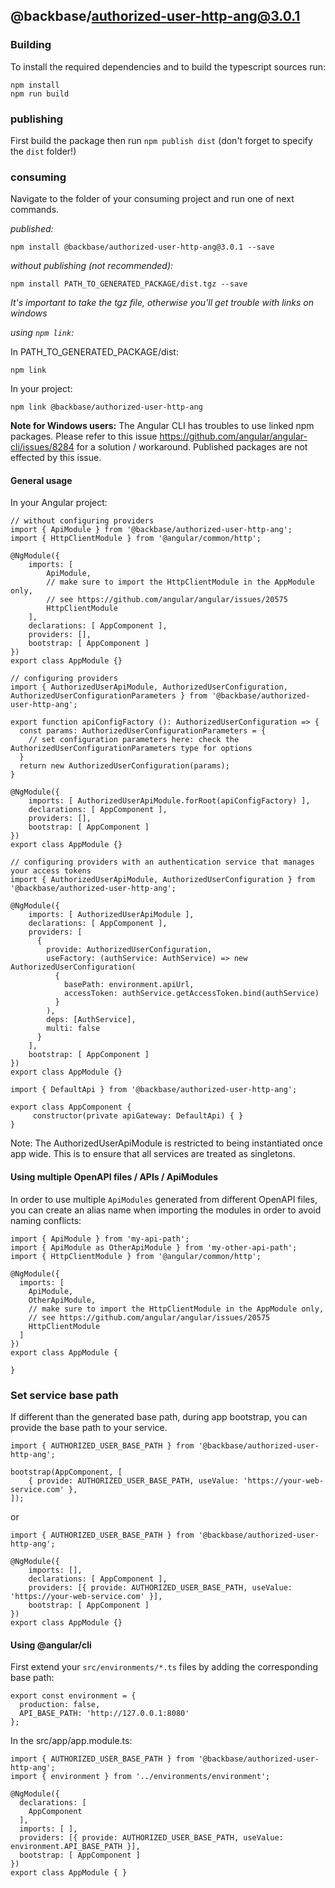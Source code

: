 ## @backbase/authorized-user-http-ang@3.0.1

### Building

To install the required dependencies and to build the typescript sources run:
```
npm install
npm run build
```

### publishing

First build the package then run ```npm publish dist``` (don't forget to specify the `dist` folder!)

### consuming

Navigate to the folder of your consuming project and run one of next commands.

_published:_

```
npm install @backbase/authorized-user-http-ang@3.0.1 --save
```

_without publishing (not recommended):_

```
npm install PATH_TO_GENERATED_PACKAGE/dist.tgz --save
```

_It's important to take the tgz file, otherwise you'll get trouble with links on windows_

_using `npm link`:_

In PATH_TO_GENERATED_PACKAGE/dist:
```
npm link
```

In your project:
```
npm link @backbase/authorized-user-http-ang
```

__Note for Windows users:__ The Angular CLI has troubles to use linked npm packages.
Please refer to this issue https://github.com/angular/angular-cli/issues/8284 for a solution / workaround.
Published packages are not effected by this issue.


#### General usage

In your Angular project:


```
// without configuring providers
import { ApiModule } from '@backbase/authorized-user-http-ang';
import { HttpClientModule } from '@angular/common/http';

@NgModule({
    imports: [
        ApiModule,
        // make sure to import the HttpClientModule in the AppModule only,
        // see https://github.com/angular/angular/issues/20575
        HttpClientModule
    ],
    declarations: [ AppComponent ],
    providers: [],
    bootstrap: [ AppComponent ]
})
export class AppModule {}
```

```
// configuring providers
import { AuthorizedUserApiModule, AuthorizedUserConfiguration, AuthorizedUserConfigurationParameters } from '@backbase/authorized-user-http-ang';

export function apiConfigFactory (): AuthorizedUserConfiguration => {
  const params: AuthorizedUserConfigurationParameters = {
    // set configuration parameters here: check the AuthorizedUserConfigurationParameters type for options
  }
  return new AuthorizedUserConfiguration(params);
}

@NgModule({
    imports: [ AuthorizedUserApiModule.forRoot(apiConfigFactory) ],
    declarations: [ AppComponent ],
    providers: [],
    bootstrap: [ AppComponent ]
})
export class AppModule {}
```

```
// configuring providers with an authentication service that manages your access tokens
import { AuthorizedUserApiModule, AuthorizedUserConfiguration } from '@backbase/authorized-user-http-ang';

@NgModule({
    imports: [ AuthorizedUserApiModule ],
    declarations: [ AppComponent ],
    providers: [
      {
        provide: AuthorizedUserConfiguration,
        useFactory: (authService: AuthService) => new AuthorizedUserConfiguration(
          {
            basePath: environment.apiUrl,
            accessToken: authService.getAccessToken.bind(authService)
          }
        ),
        deps: [AuthService],
        multi: false
      }
    ],
    bootstrap: [ AppComponent ]
})
export class AppModule {}
```

```
import { DefaultApi } from '@backbase/authorized-user-http-ang';

export class AppComponent {
	 constructor(private apiGateway: DefaultApi) { }
}
```

Note: The AuthorizedUserApiModule is restricted to being instantiated once app wide.
This is to ensure that all services are treated as singletons.

#### Using multiple OpenAPI files / APIs / ApiModules
In order to use multiple `ApiModules` generated from different OpenAPI files,
you can create an alias name when importing the modules
in order to avoid naming conflicts:
```
import { ApiModule } from 'my-api-path';
import { ApiModule as OtherApiModule } from 'my-other-api-path';
import { HttpClientModule } from '@angular/common/http';

@NgModule({
  imports: [
    ApiModule,
    OtherApiModule,
    // make sure to import the HttpClientModule in the AppModule only,
    // see https://github.com/angular/angular/issues/20575
    HttpClientModule
  ]
})
export class AppModule {

}
```


### Set service base path
If different than the generated base path, during app bootstrap, you can provide the base path to your service.

```
import { AUTHORIZED_USER_BASE_PATH } from '@backbase/authorized-user-http-ang';

bootstrap(AppComponent, [
    { provide: AUTHORIZED_USER_BASE_PATH, useValue: 'https://your-web-service.com' },
]);
```
or

```
import { AUTHORIZED_USER_BASE_PATH } from '@backbase/authorized-user-http-ang';

@NgModule({
    imports: [],
    declarations: [ AppComponent ],
    providers: [{ provide: AUTHORIZED_USER_BASE_PATH, useValue: 'https://your-web-service.com' }],
    bootstrap: [ AppComponent ]
})
export class AppModule {}
```


#### Using @angular/cli
First extend your `src/environments/*.ts` files by adding the corresponding base path:

```
export const environment = {
  production: false,
  API_BASE_PATH: 'http://127.0.0.1:8080'
};
```

In the src/app/app.module.ts:
```
import { AUTHORIZED_USER_BASE_PATH } from '@backbase/authorized-user-http-ang';
import { environment } from '../environments/environment';

@NgModule({
  declarations: [
    AppComponent
  ],
  imports: [ ],
  providers: [{ provide: AUTHORIZED_USER_BASE_PATH, useValue: environment.API_BASE_PATH }],
  bootstrap: [ AppComponent ]
})
export class AppModule { }
```
